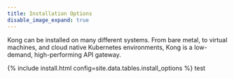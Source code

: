 ```yaml
---
title: Installation Options
disable_image_expand: true
---
```


Kong can be installed on many different systems. From bare metal, to virtual machines, and cloud native Kubernetes environments, Kong is a low-demand, high-performing API gateway.

{% include install.html config=site.data.tables.install_options %}
test
